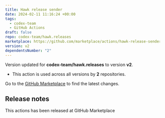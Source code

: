 ```yaml
---
title: Hawk release sender
date: 2024-02-11 11:16:24 +00:00
tags:
  - codex-team
  - GitHub Actions
draft: false
repo: codex-team/hawk.releases
marketplace: https://github.com/marketplace/actions/hawk-release-sender
version: v2
dependentsNumber: "2"
---
```



Version updated for **codex-team/hawk.releases** to version **v2**.
- This action is used across all versions by **2** repositories.

Go to the [GitHub Marketplace](https://github.com/marketplace/actions/hawk-release-sender) to find the latest changes.

## Release notes

This actions has been released at GitHub Marketplace
